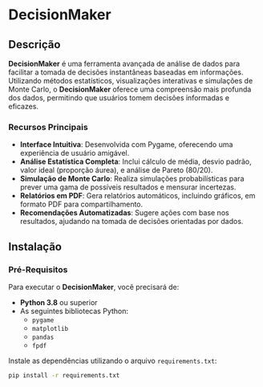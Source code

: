 # DecisionMaker

## Descrição

**DecisionMaker** é uma ferramenta avançada de análise de dados para facilitar a tomada de decisões instantâneas baseadas em informações. Utilizando métodos estatísticos, visualizações interativas e simulações de Monte Carlo, o **DecisionMaker** oferece uma compreensão mais profunda dos dados, permitindo que usuários tomem decisões informadas e eficazes.

### Recursos Principais

- **Interface Intuitiva**: Desenvolvida com Pygame, oferecendo uma experiência de usuário amigável.
- **Análise Estatística Completa**: Inclui cálculo de média, desvio padrão, valor ideal (proporção áurea), e análise de Pareto (80/20).
- **Simulação de Monte Carlo**: Realiza simulações probabilísticas para prever uma gama de possíveis resultados e mensurar incertezas.
- **Relatórios em PDF**: Gera relatórios automáticos, incluindo gráficos, em formato PDF para compartilhamento.
- **Recomendações Automatizadas**: Sugere ações com base nos resultados, ajudando na tomada de decisões orientadas por dados.

## Instalação

### Pré-Requisitos

Para executar o **DecisionMaker**, você precisará de:

- **Python 3.8** ou superior
- As seguintes bibliotecas Python:
  - `pygame`
  - `matplotlib`
  - `pandas`
  - `fpdf`

Instale as dependências utilizando o arquivo `requirements.txt`:

```sh
pip install -r requirements.txt
